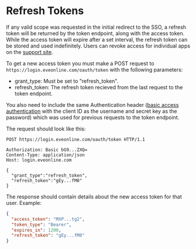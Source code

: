 # Refresh Tokens
If any valid scope was requested in the initial redirect to the SSO, a refresh token will be returned by the token endpoint, along with the access token. While the access token will expire after a set interval, the refresh token can be stored and used indefinitely. Users can revoke access for individual apps on the [support site](https://community.eveonline.com/support/third-party-applications/).

To get a new access token you must make a POST request to `https://login.eveonline.com/oauth/token` with the following parameters:
- grant_type: Must be set to "refresh_token".
- refresh_token: The refresh token recieved from the last request to the token endpoint.

You also need to include the same Authentication header ([basic access authentication](https://en.wikipedia.org/wiki/Basic_access_authentication) with the client ID as the username and secret key as the password) which was used for previous requests to the token endpoint.

The request should look like this:
```http
POST https://login.eveonline.com/oauth/token HTTP/1.1

Authorization: Basic bG9...ZXQ=
Content-Type: application/json
Host: login.eveonline.com

{
  "grant_type":"refresh_token",
  "refresh_token":"gEy...fM0"
}
```

The response should contain details about the new access token for that user. Example:
```json
{
  "access_token": "MXP...tg2",
  "token_type": "Bearer",
  "expires_in": 1200,
  "refresh_token": "gEy...fM0"
}
```

